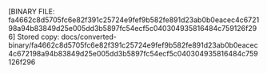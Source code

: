 [BINARY FILE: fa4662c8d5705fc6e82f391c25724e9fef9b582fe891d23ab0b0eacec4c672198a94b83849d25e005dd3b5897fc54ecf5c040304935816484c759126f296]
Stored copy: docs/converted-binary/fa4662c8d5705fc6e82f391c25724e9fef9b582fe891d23ab0b0eacec4c672198a94b83849d25e005dd3b5897fc54ecf5c040304935816484c759126f296
